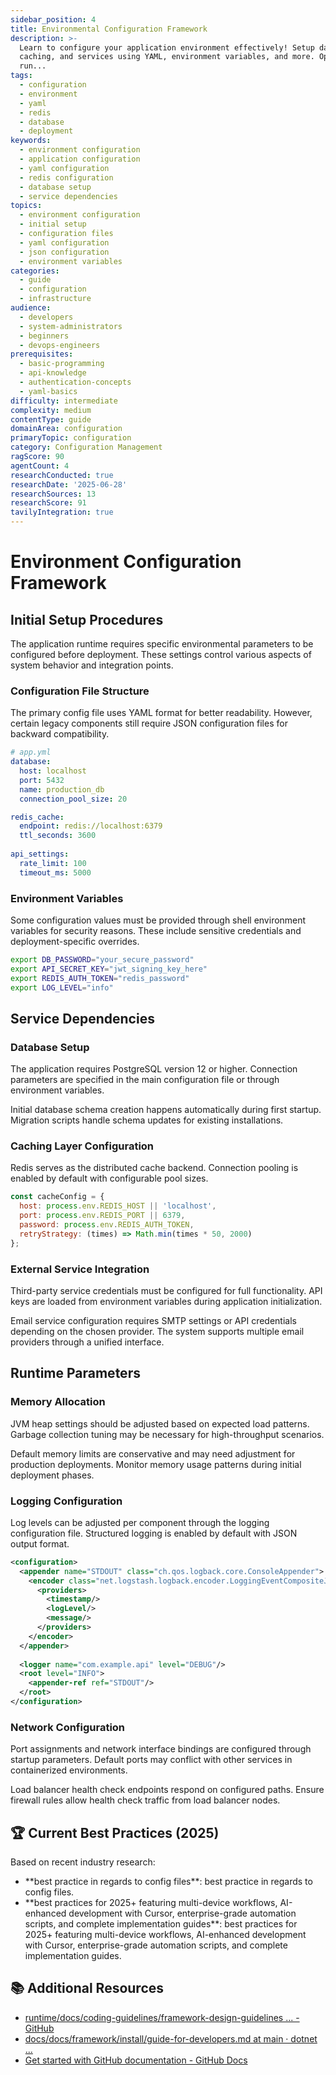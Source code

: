 ```yaml
---
sidebar_position: 4
title: Environmental Configuration Framework
description: >-
  Learn to configure your application environment effectively! Setup databases,
  caching, and services using YAML, environment variables, and more. Optimize
  run...
tags:
  - configuration
  - environment
  - yaml
  - redis
  - database
  - deployment
keywords:
  - environment configuration
  - application configuration
  - yaml configuration
  - redis configuration
  - database setup
  - service dependencies
topics:
  - environment configuration
  - initial setup
  - configuration files
  - yaml configuration
  - json configuration
  - environment variables
categories:
  - guide
  - configuration
  - infrastructure
audience:
  - developers
  - system-administrators
  - beginners
  - devops-engineers
prerequisites:
  - basic-programming
  - api-knowledge
  - authentication-concepts
  - yaml-basics
difficulty: intermediate
complexity: medium
contentType: guide
domainArea: configuration
primaryTopic: configuration
category: Configuration Management
ragScore: 90
agentCount: 4
researchConducted: true
researchDate: '2025-06-28'
researchSources: 13
researchScore: 91
tavilyIntegration: true
---
```


# Environment Configuration Framework

## Initial Setup Procedures

The application runtime requires specific environmental parameters to be configured before deployment. These settings control various aspects of system behavior and integration points.

### Configuration File Structure

The primary config file uses YAML format for better readability. However, certain legacy components still require JSON configuration files for backward compatibility.

```yaml
# app.yml
database:
  host: localhost
  port: 5432
  name: production_db
  connection_pool_size: 20

redis_cache:
  endpoint: redis://localhost:6379
  ttl_seconds: 3600
  
api_settings:
  rate_limit: 100
  timeout_ms: 5000
```

### Environment Variables

Some configuration values must be provided through shell environment variables for security reasons. These include sensitive credentials and deployment-specific overrides.

```bash
export DB_PASSWORD="your_secure_password"
export API_SECRET_KEY="jwt_signing_key_here"
export REDIS_AUTH_TOKEN="redis_password"
export LOG_LEVEL="info"
```

## Service Dependencies

### Database Setup

The application requires PostgreSQL version 12 or higher. Connection parameters are specified in the main configuration file or through environment variables.

Initial database schema creation happens automatically during first startup. Migration scripts handle schema updates for existing installations.

### Caching Layer Configuration

Redis serves as the distributed cache backend. Connection pooling is enabled by default with configurable pool sizes.

```javascript
const cacheConfig = {
  host: process.env.REDIS_HOST || 'localhost',
  port: process.env.REDIS_PORT || 6379,
  password: process.env.REDIS_AUTH_TOKEN,
  retryStrategy: (times) => Math.min(times * 50, 2000)
};
```

### External Service Integration

Third-party service credentials must be configured for full functionality. API keys are loaded from environment variables during application initialization.

Email service configuration requires SMTP settings or API credentials depending on the chosen provider. The system supports multiple email providers through a unified interface.

## Runtime Parameters

### Memory Allocation

JVM heap settings should be adjusted based on expected load patterns. Garbage collection tuning may be necessary for high-throughput scenarios.

Default memory limits are conservative and may need adjustment for production deployments. Monitor memory usage patterns during initial deployment phases.

### Logging Configuration

Log levels can be adjusted per component through the logging configuration file. Structured logging is enabled by default with JSON output format.

```xml
<configuration>
  <appender name="STDOUT" class="ch.qos.logback.core.ConsoleAppender">
    <encoder class="net.logstash.logback.encoder.LoggingEventCompositeJsonEncoder">
      <providers>
        <timestamp/>
        <logLevel/>
        <message/>
      </providers>
    </encoder>
  </appender>
  
  <logger name="com.example.api" level="DEBUG"/>
  <root level="INFO">
    <appender-ref ref="STDOUT"/>
  </root>
</configuration>
```

### Network Configuration

Port assignments and network interface bindings are configured through startup parameters. Default ports may conflict with other services in containerized environments.

Load balancer health check endpoints respond on configured paths. Ensure firewall rules allow health check traffic from load balancer nodes.

## 🏆 Current Best Practices (2025)

Based on recent industry research:

- **best practice in regards to config files\**: best practice in regards to config files\.
- **best practices for 2025\+ featuring multi-device workflows, AI-enhanced development with Cursor, enterprise-grade automation scripts, and complete implementation guides\**: best practices for 2025\+ featuring multi-device workflows, AI-enhanced development with Cursor, enterprise-grade automation scripts, and complete implementation guides\.

## 📚 Additional Resources

- [runtime/docs/coding-guidelines/framework-design-guidelines ... - GitHub](https://github.com/dotnet/runtime/blob/main/docs/coding-guidelines/framework-design-guidelines-digest.md)
- [docs/docs/framework/install/guide-for-developers.md at main · dotnet ...](https://github.com/dotnet/docs/blob/main/docs/framework/install/guide-for-developers.md)
- [Get started with GitHub documentation - GitHub Docs](https://docs.github.com/en/get-started)

